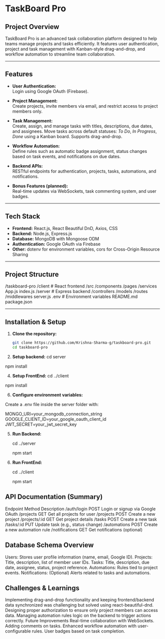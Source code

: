 # TaskBoard Pro

## Project Overview
TaskBoard Pro is an advanced task collaboration platform designed to help teams manage projects and tasks efficiently. It features user authentication, project and task management with Kanban-style drag-and-drop, and workflow automation to streamline team collaboration.

---

## Features

- **User Authentication:**  
  Login using Google OAuth (Firebase).

- **Project Management:**  
  Create projects, invite members via email, and restrict access to project members only.

- **Task Management:**  
  Create, assign, and manage tasks with titles, descriptions, due dates, and assignees. Move tasks across default statuses: *To Do*, *In Progress*, *Done* using a Kanban board. Supports drag-and-drop.

- **Workflow Automation:**  
  Define rules such as automatic badge assignment, status changes based on task events, and notifications on due dates.

- **Backend APIs:**  
  RESTful endpoints for authentication, projects, tasks, automations, and notifications.

- **Bonus Features (planned):**  
  Real-time updates via WebSockets, task commenting system, and user badges.

---

## Tech Stack

- **Frontend:** React.js, React Beautiful DnD, Axios, CSS  
- **Backend:** Node.js, Express.js  
- **Database:** MongoDB with Mongoose ODM  
- **Authentication:** Google OAuth via Firebase  
- **Other:** dotenv for environment variables, cors for Cross-Origin Resource Sharing

---

## Project Structure

/taskboard-pro
/client # React frontend
/src
/components
/pages
/services
App.js
index.js
/server # Express backend
/controllers
/models
/routes
/middlewares
server.js
.env # Environment variables
README.md
package.json


---

## Installation & Setup

1. **Clone the repository:**
   ```bash
   git clone https://github.com/Krishna-Sharma-g/taskboard-pro.git
   cd taskboard-pro

2. **Setup backend:**
cd server

npm install

4. **Setup FrontEnd:**
cd ../client

npm install

6. **Configure environment variables:**

Create a .env file inside the server folder with:

MONGO_URI=your_mongodb_connection_string
GOOGLE_CLIENT_ID=your_google_oauth_client_id
JWT_SECRET=your_jwt_secret_key


5. **Run Backend:**

   cd ../server
   
   npm start

7. **Run FrontEnd:**

   cd ../client
   
   npm start

## API Documentation (Summary)

Endpoint	Method	Description
/auth/login	POST	Login or signup via Google OAuth
/projects	GET	Get all projects for user
/projects	POST	Create a new project
/projects/:id	GET	Get project details
/tasks	POST	Create a new task
/tasks/:id	PUT	Update task (e.g., status change)
/automations	POST	Create a new automation rule
/notifications	GET	Get notifications (optional)

## Database Schema Overview

Users: Stores user profile information (name, email, Google ID).
Projects: Title, description, list of member user IDs.
Tasks: Title, description, due date, assignee, status, project reference.
Automations: Rules tied to project events.
Notifications: (Optional) Alerts related to tasks and automations.

## Challenges & Learnings

Implementing drag-and-drop functionality and keeping frontend/backend data synchronized was challenging but solved using react-beautiful-dnd.
Designing proper authorization to ensure only project members can access data.
Managing automation rules logic on the backend to trigger actions correctly.
Future Improvements
Real-time collaboration with WebSockets.
Adding comments on tasks.
Enhanced workflow automation with user-configurable rules.
User badges based on task completion.
